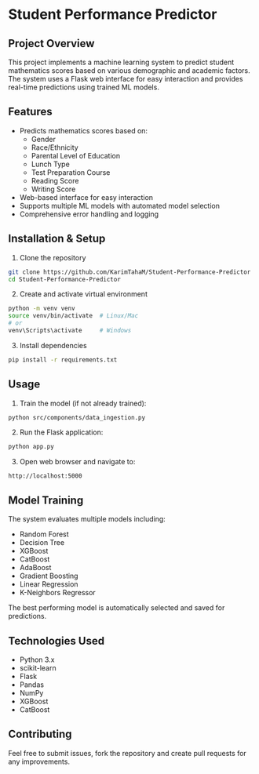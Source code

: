 # Student Performance Predictor

## Project Overview
This project implements a machine learning system to predict student mathematics scores based on various demographic and academic factors. The system uses a Flask web interface for easy interaction and provides real-time predictions using trained ML models.

## Features
- Predicts mathematics scores based on:
  - Gender
  - Race/Ethnicity
  - Parental Level of Education
  - Lunch Type
  - Test Preparation Course
  - Reading Score
  - Writing Score
- Web-based interface for easy interaction
- Supports multiple ML models with automated model selection
- Comprehensive error handling and logging

## Installation & Setup
1. Clone the repository
```bash
git clone https://github.com/KarimTahaM/Student-Performance-Predictor
cd Student-Performance-Predictor
```

2. Create and activate virtual environment
```bash
python -m venv venv
source venv/bin/activate  # Linux/Mac
# or
venv\Scripts\activate     # Windows
```

3. Install dependencies
```bash
pip install -r requirements.txt
```

## Usage
1. Train the model (if not already trained):
```bash
python src/components/data_ingestion.py
```

2. Run the Flask application:
```bash
python app.py
```

3. Open web browser and navigate to:
```
http://localhost:5000
```

## Model Training
The system evaluates multiple models including:
- Random Forest
- Decision Tree
- XGBoost
- CatBoost
- AdaBoost
- Gradient Boosting
- Linear Regression
- K-Neighbors Regressor

The best performing model is automatically selected and saved for predictions.

## Technologies Used
- Python 3.x
- scikit-learn
- Flask
- Pandas
- NumPy
- XGBoost
- CatBoost

## Contributing
Feel free to submit issues, fork the repository and create pull requests for any improvements.
